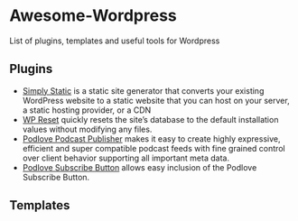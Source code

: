 # Awesome-Wordpress
List of plugins, templates and useful tools for Wordpress

## Plugins

- [Simply Static](https://wordpress.org/plugins/simply-static/) is a static site generator that converts your existing WordPress website to a static website that you can host on your server, a static hosting provider, or a CDN
- [WP Reset](https://wordpress.org/plugins/wp-reset/) quickly resets the site’s database to the default installation values without modifying any files.
- [Podlove Podcast Publisher](https://wordpress.org/plugins/podlove-podcasting-plugin-for-wordpress/) makes it easy to create highly expressive, efficient and super compatible podcast feeds with fine grained control over client behavior supporting all important meta data.
- [Podlove Subscribe Button](https://wordpress.org/plugins/podlove-subscribe-button/) allows easy inclusion of the Podlove Subscribe Button.

## Templates
